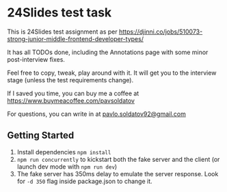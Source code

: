 # 24Slides test task

This is 24Slides test assignment as per https://djinni.co/jobs/510073-strong-junior-middle-frontend-developer-types/

It has all TODOs done, including the Annotations page with some minor post-interview fixes.

Feel free to copy, tweak, play around with it. It will get you to the interview stage (unless the test requirements change).

If I saved you time, you can buy me a coffee at https://www.buymeacoffee.com/pavsoldatov

For questions, you can write in at pavlo.soldatov92@gmail.com

## Getting Started

1. Install dependencies `npm install`
2. `npm run concurrently` to kickstart both the fake server and the client (or launch dev mode with `npm run dev`)
3. The fake server has 350ms delay to emulate the server response. Look for `-d 350` flag inside package.json to change it.
